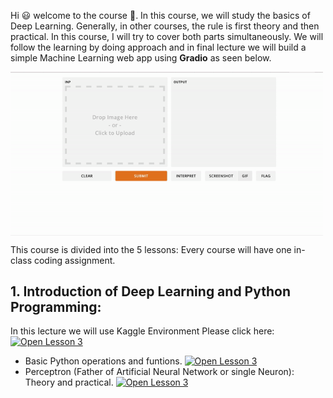 
Hi 😃 welcome to the course 👻.
In this course, we will study the basics of Deep Learning. Generally, in other courses, the rule is first theory and then practical. In this course, I will try to cover both parts simultaneously. We will follow the learning by doing approach and in final lecture we will build a simple Machine Learning web app using **Gradio** as seen below. 

<img align="center" src="ezgif.com-gif-maker%20(1).gif" width="500" />


This course is divided into the 5 lessons: Every course will have one in-class coding assignment.  

## 1. Introduction of Deep Learning and Python Programming:

In this lecture we will use Kaggle Environment Please click here: [![Open Lesson 3](https://img.shields.io/badge/Kaggle-20BEFF.svg?style=for-the-badge&logo=Kaggle&logoColor=white)]()
- Basic Python operations and funtions. [![Open Lesson 3](https://img.shields.io/badge/Kaggle-20BEFF.svg?style=for-the-badge&logo=Kaggle&logoColor=white)](https://www.kaggle.com/code/sumpandey/basic-python-operations/notebook)
- Perceptron (Father of Artificial Neural Network or single Neuron): Theory and practical. [![Open Lesson 3](https://img.shields.io/badge/Kaggle-20BEFF.svg?style=for-the-badge&logo=Kaggle&logoColor=white)]()
 
